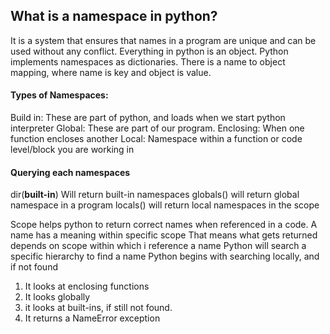 ## What is a namespace in python?
It is a system that ensures that names in a program are unique and can be used without any conflict. 
Everything in python is an object. Python implements namespaces as dictionaries. There is a name to object mapping, where name is key and object is value. 

#### Types of Namespaces:
Build in: These are part of python, and loads when we start python interpreter
Global: These are part of our program. 
Enclosing: When one function encloses another
Local: Namespace within a function or code level/block you are working in

#### Querying each namespaces
dir(__built-in__) Will return built-in namespaces
globals() will return global namespace in a program
locals() will return local namespaces in the scope

Scope helps python to return correct names when referenced in a code. 
A name has a meaning within specific scope
That means what gets returned depends on scope within which i reference a name
Python will search a specific hierarchy to find a name
Python begins with searching locally, and if not found
1. It looks at enclosing functions
2. It looks globally
3. it looks at built-ins, if still not found.
4. It returns a NameError exception
